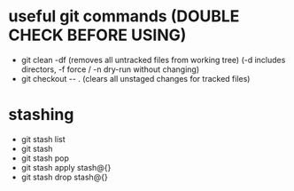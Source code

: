 # useful git commands (DOUBLE CHECK BEFORE USING)

*  git clean -df (removes all untracked files from working tree) (-d includes directors, -f force / -n dry-run without changing)
*  git checkout -- . (clears all unstaged changes for tracked files)

# stashing

*  git stash list
*  git stash
*  git stash pop
*  git stash apply stash@{<revision>}
*  git stash drop stash@{<revision>}
